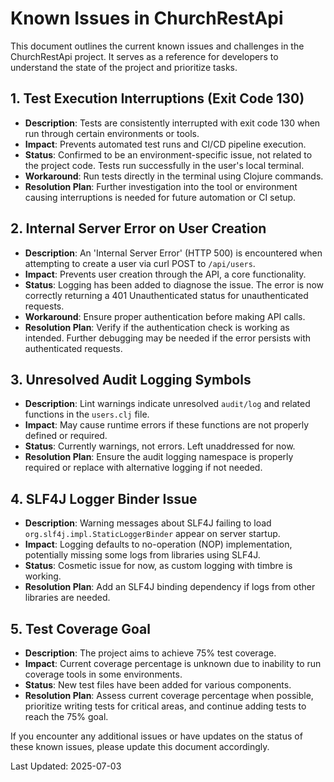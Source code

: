 # Known Issues in ChurchRestApi

This document outlines the current known issues and challenges in the ChurchRestApi project. It serves as a reference for developers to understand the state of the project and prioritize tasks.

## 1. Test Execution Interruptions (Exit Code 130)
- **Description**: Tests are consistently interrupted with exit code 130 when run through certain environments or tools.
- **Impact**: Prevents automated test runs and CI/CD pipeline execution.
- **Status**: Confirmed to be an environment-specific issue, not related to the project code. Tests run successfully in the user's local terminal.
- **Workaround**: Run tests directly in the terminal using Clojure commands.
- **Resolution Plan**: Further investigation into the tool or environment causing interruptions is needed for future automation or CI setup.

## 2. Internal Server Error on User Creation
- **Description**: An 'Internal Server Error' (HTTP 500) is encountered when attempting to create a user via curl POST to `/api/users`.
- **Impact**: Prevents user creation through the API, a core functionality.
- **Status**: Logging has been added to diagnose the issue. The error is now correctly returning a 401 Unauthenticated status for unauthenticated requests.
- **Workaround**: Ensure proper authentication before making API calls.
- **Resolution Plan**: Verify if the authentication check is working as intended. Further debugging may be needed if the error persists with authenticated requests.

## 3. Unresolved Audit Logging Symbols
- **Description**: Lint warnings indicate unresolved `audit/log` and related functions in the `users.clj` file.
- **Impact**: May cause runtime errors if these functions are not properly defined or required.
- **Status**: Currently warnings, not errors. Left unaddressed for now.
- **Resolution Plan**: Ensure the audit logging namespace is properly required or replace with alternative logging if not needed.

## 4. SLF4J Logger Binder Issue
- **Description**: Warning messages about SLF4J failing to load `org.slf4j.impl.StaticLoggerBinder` appear on server startup.
- **Impact**: Logging defaults to no-operation (NOP) implementation, potentially missing some logs from libraries using SLF4J.
- **Status**: Cosmetic issue for now, as custom logging with timbre is working.
- **Resolution Plan**: Add an SLF4J binding dependency if logs from other libraries are needed.

## 5. Test Coverage Goal
- **Description**: The project aims to achieve 75% test coverage.
- **Impact**: Current coverage percentage is unknown due to inability to run coverage tools in some environments.
- **Status**: New test files have been added for various components.
- **Resolution Plan**: Assess current coverage percentage when possible, prioritize writing tests for critical areas, and continue adding tests to reach the 75% goal.

If you encounter any additional issues or have updates on the status of these known issues, please update this document accordingly.

Last Updated: 2025-07-03
